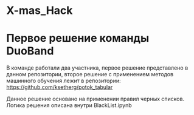 # X-mas_Hack

# Первое решение команды DuoBand

В команде работали два участника, первое решение представлено в данном репозитории, второе решение с применением методов машинного обучения лежит в репозитории: https://github.com/ksetherg/potok_tabular

Данное решение основано на применении правил черных списков. Логика решения описана внутри BlackList.ipynb
